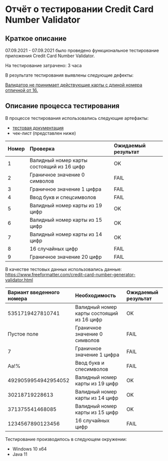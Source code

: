 # Отчёт о тестировании Credit Card Number Validator

## Краткое описание

07.09.2021 - 07.09.2021 было проведено функциональное тестирование приложения Credit Card Number Validator.

На тестирование затрачено: 3 часа

В результате тестирования выявлены следующие дефекты:

[Валидатор не принимает действующие карты с длиной номера отличной от 16.](https://github.com/Maryust/Maryust-JavaHomework1.2/issues/1#issue-990186384 "Необязательный заголовок ссылки")

## Описание процесса тестирования

В процессе тестирования использовались следующие артефакты:
* [тестовая документация](https://github.com/netology-code/javaqa-homeworks/blob/master/intro/MERGED.md)
* чек-лист (представлен ниже)

| Номер | Проверка| Ожидаемый результат |
|:-----|:---------|:-----|
| 1 | Валидный номер карты состоящий из 16 цифр | OK
|2 | Граничное значение 0 символов | FAIL
|3 | Граничное значение 1 цифра | FAIL
|4 | Ввод букв и спецсимволов | FAIL
|5 | Валидный номер карты из 19 цифр | OK
|6 | Валидный номер карты из 15 цифр | OK
|7 | Валидный номер карты из 14 цифр | OK
|8 | 16 случайных цифр | FAIL
|9 | Граничное значение 20 цифр | FAIL


В качестве тестовых данных использовались данные:
https://www.freeformatter.com/credit-card-number-generator-validator.html

| Вариант введенного номера | Необходимость| Ожидаемый результат |
|:------|:-----|:-----|
| 5351719427810741 | Валидный номер карты состоящий из 16 цифр | OK
| Пустое поле | Граничное значение 0 символов | FAIL
| 7 | Граничное значение 1 цифра | FAIL
| Аа!% | Ввод букв и спесимволов | FAIL
| 4929059954942954052 | Валидный номер карты из 19 цифр | OK
| 30218719228613 | Валидный номер карты из 14 цифр | OK
| 371375541468085 |  Валидный номер карты из 15 цифр | OK
| 1234567890123456 |  16 случайных цифр | FAIL

Тестирование производилось в следующем окружении:
* Windows 10 x64
* Java 11